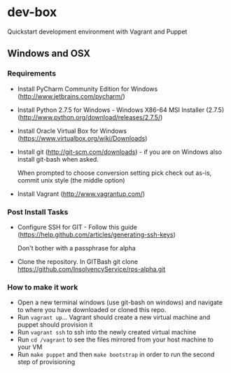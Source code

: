dev-box
=======

Quickstart development environment with Vagrant and Puppet

## Windows and OSX

### Requirements

- Install PyCharm Community Edition for Windows (http://www.jetbrains.com/pycharm/)
- Install Python 2.7.5 for Windows - Windows X86-64 MSI Installer (2.7.5)  
   (http://www.python.org/download/releases/2.7.5/)
- Install Oracle Virtual Box for Windows (https://www.virtualbox.org/wiki/Downloads)
- Install git (http://git-scm.com/downloads) - if you are on Windows also install git-bash when asked.

  When prompted to choose conversion setting pick check out as-is, commit unix style (the middle option)
- Install Vagrant (http://www.vagrantup.com/)

### Post Install Tasks
- Configure SSH for GIT - Follow this guide (https://help.github.com/articles/generating-ssh-keys)

  Don't bother with a passphrase for alpha
- Clone the repository.  In GITBash git clone https://github.com/InsolvencyService/rps-alpha.git

### How to make it work

- Open a new terminal windows (use git-bash on windows) and navigate 
  to where you have downloaded or cloned this repo.
- Run `vagrant up`... Vagrant should create a new virtual machine and puppet should provision it
- Run `vagrant ssh` to ssh into the newly created virtual machine
- Run `cd /vagrant` to see the files mirrored from your host machine to your VM
- Run `make puppet` and then `make bootstrap` in order to run the second step of provisioning
